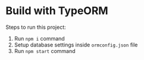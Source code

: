 # Build with TypeORM

Steps to run this project:

1. Run `npm i` command
2. Setup database settings inside `ormconfig.json` file
3. Run `npm start` command
